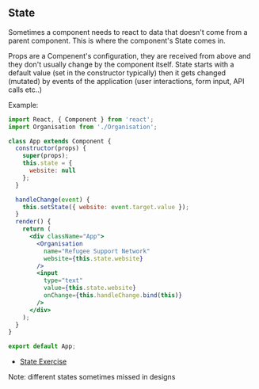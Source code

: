 State
---
Sometimes a component needs to react to data that doesn't come from a parent component. This is where the component's State comes in.

Props are a Compenent's configuration, they are received from above and they don't usually change by the component itself.
State starts with a default value (set in the constructor typically) then it gets changed (mutated) by events of the application (user interactions, form input, API calls etc..)


Example:
```jsx
import React, { Component } from 'react';
import Organisation from './Organisation';

class App extends Component {
  constructor(props) {
    super(props);
    this.state = {
      website: null
    };
  }

  handleChange(event) {
    this.setState({ website: event.target.value });
  }
  render() {
    return (
      <div className="App">
        <Organisation
          name="Refugee Support Network"
          website={this.state.website}
        />
        <input
          type="text"
          value={this.state.website}
          onChange={this.handleChange.bind(this)}
        />
      </div>
    );
  }
}

export default App;
```

- [State Exercise](https://codepen.io/kabaros/pen/NdRNmm?editors=0010#0)


Note: different states sometimes missed in designs